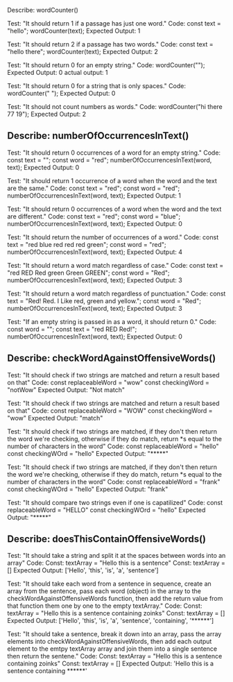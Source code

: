 Describe: wordCounter()

Test: "It should return 1 if a passage has just one word."
Code:
const text = "hello";
wordCounter(text);
Expected Output: 1

Test: "It should return 2 if a passage has two words."
Code:
const text = "hello there";
wordCounter(text);
Expected Output: 2

Test: "It should return 0 for an empty string."
Code: wordCounter("");
Expected Output: 0
  actual output: 1 

Test: "It should return 0 for a string that is only spaces."
Code: wordCounter("            ");
Expected Output: 0

Test: "It should not count numbers as words."
Code: wordCounter("hi there 77 19");
Expected Output: 2

## Describe: numberOfOccurrencesInText()

Test: "It should return 0 occurrences of a word for an empty string."
Code:
const text = "";
const word = "red";
numberOfOccurrencesInText(word, text);
Expected Output: 0

Test: "It should return 1 occurrence of a word when the word and the text are the same."
Code:
const text = "red";
const word = "red";
numberOfOccurrencesInText(word, text);
Expected Output: 1

Test: "It should return 0 occurrences of a word when the word and the text are different."
Code:
const text = "red";
const word = "blue";
numberOfOccurrencesInText(word, text);
Expected Output: 0

Test: "It should return the number of occurrences of a word."
Code:
const text = "red blue red red red green";
const word = "red";
numberOfOccurrencesInText(word, text);
Expected Output: 4

Test: "It should return a word match regardless of case."
Code:
const text = "red RED Red green Green GREEN";
const word = "Red";
numberOfOccurrencesInText(word, text);
Expected Output: 3

Test: "It should return a word match regardless of punctuation."
Code:
const text = "Red! Red. I Like red, green and yellow.";
const word = "Red";
numberOfOccurrencesInText(word, text);
Expected Output: 3

Test: "If an empty string is passed in as a word, it should return 0."
Code:
const word = "";
const text = "red RED Red!";
numberOfOccurrencesInText(word, text);
Expected Output: 0






## Describe: checkWordAgainstOffensiveWords()

Test: "It should check if two strings are matched and return a result based on that"
Code: 
const replaceableWord = "wow"
const checkingWord = "notWow"
Expected Output: "Not match"

Test: "It should check if two strings are matched and return a result based on that"
Code: 
const replaceableWord = "WOW"
const checkingWord = "wow"
Expected Output: "match"

Test: "It should check if two strings are matched, if they don't then return the word we're checking, otherwise if they do match, return *s equal to the number of characters in the word"
Code:
const replaceableWord = "hello"
const checkingWOrd = "hello"
Expected Output: "*****"

Test: "It should check if two strings are matched, if they don't then return the word we're checking, otherwise if they do match, return *s equal to the number of characters in the word"
Code:
const replaceableWord = "frank"
const checkingWOrd = "hello"
Expected Output: "frank"

Test: "It should compare two strings even if one is capatilized"
Code:
const replaceableWord = "HELLO"
const checkingWOrd = "hello"
Expected Output: "*****"



## Describe: doesThisContainOffensiveWords()

Test: "It should take a string and split it at the spaces between words into an array"
Code: 
Const: textArray = "Hello this is a sentence"
Const: textArray = []
Expected Output: ['Hello', 'this', 'is', 'a', 'sentence']


Test: "It should take each word from a sentence in sequence, create an array from the sentence, pass each word (object) in the array to the checkWordAgainstOffensiveWords function, then add the return value from that function them one by one to the empty textArray."
Code: 
Const: textArray = "Hello this is a sentence containing zoinks"
Const: textArray = []
Expected Output: ['Hello', 'this', 'is', 'a', 'sentence', 'containing', '******']

Test: "It should take a sentence, break it down into an array, pass the array elements into checkWordAgainstOffensiveWords, then add each output element to the emtpy textArray array and join them into a single sentence then return the sentene."
Code: 
Const: textArray = "Hello this is a sentence containing zoinks"
Const: textArray = []
Expected Output: 'Hello this is a sentence containing ******'












